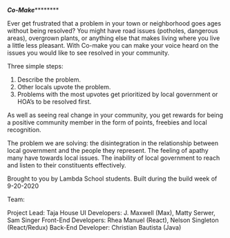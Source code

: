*********************************Co-Make*****************************************

Ever get frustrated that a problem in your town or neighborhood goes ages without being resolved? You might have road issues (potholes, dangerous areas), overgrown plants, or anything else that makes living where you live a little less pleasant. With Co-make you can make your voice heard on the issues you would like to see resolved in your community. 

Three simple steps: 
1. Describe the problem. 
2. Other locals upvote the problem. 
3. Problems with the most upvotes get prioritized by local government or HOA’s to be resolved first. 

As well as seeing real change in your community, you get rewards for being a positive community member in the form of points, freebies and local recognition. 

The problem we are solving: the disintegration in the relationship between local government and the people they represent. The feeling of apathy many have towards local issues. The inability of local government to reach and listen to their constituents effectively.

Brought to you by Lambda School students.
Built during the build week of 9-20-2020

Team:

Project Lead: Taja House
UI Developers: J. Maxwell (Max), Matty Serwer, Sam Singer
Front-End Developers: Rhea Manuel (React), Nelson Singleton (React/Redux)
Back-End Developer: Christian Bautista (Java)